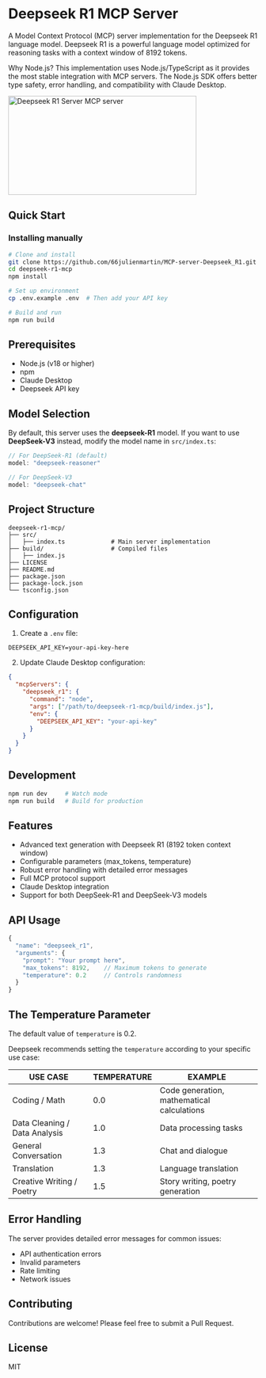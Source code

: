 # Deepseek R1 MCP Server

A Model Context Protocol (MCP) server implementation for the Deepseek R1 language model. Deepseek R1 is a powerful language model optimized for reasoning tasks with a context window of 8192 tokens.

Why Node.js?
This implementation uses Node.js/TypeScript as it provides the most stable integration with MCP servers. The Node.js SDK offers better type safety, error handling, and compatibility with Claude Desktop.

<a href="https://glama.ai/mcp/servers/qui5thpyvu"><img width="380" height="200" src="https://glama.ai/mcp/servers/qui5thpyvu/badge" alt="Deepseek R1 Server MCP server" /></a>

## Quick Start

### Installing manually
```bash
# Clone and install
git clone https://github.com/66julienmartin/MCP-server-Deepseek_R1.git
cd deepseek-r1-mcp
npm install

# Set up environment
cp .env.example .env  # Then add your API key

# Build and run
npm run build
```

## Prerequisites

- Node.js (v18 or higher)
- npm
- Claude Desktop
- Deepseek API key

## Model Selection

By default, this server uses the **deepseek-R1** model. If you want to use **DeepSeek-V3** instead, modify the model name in `src/index.ts`:

```typescript
// For DeepSeek-R1 (default)
model: "deepseek-reasoner"

// For DeepSeek-V3
model: "deepseek-chat"
```

## Project Structure

```
deepseek-r1-mcp/
├── src/
│   ├── index.ts             # Main server implementation
├── build/                   # Compiled files
│   ├── index.js
├── LICENSE
├── README.md
├── package.json
├── package-lock.json
└── tsconfig.json
```

## Configuration

1. Create a `.env` file:
```
DEEPSEEK_API_KEY=your-api-key-here
```

2. Update Claude Desktop configuration:
```json
{
  "mcpServers": {
    "deepseek_r1": {
      "command": "node",
      "args": ["/path/to/deepseek-r1-mcp/build/index.js"],
      "env": {
        "DEEPSEEK_API_KEY": "your-api-key"
      }
    }
  }
}
```

## Development

```bash
npm run dev     # Watch mode
npm run build   # Build for production
```

## Features

- Advanced text generation with Deepseek R1 (8192 token context window)
- Configurable parameters (max_tokens, temperature)
- Robust error handling with detailed error messages
- Full MCP protocol support
- Claude Desktop integration
- Support for both DeepSeek-R1 and DeepSeek-V3 models

## API Usage

```typescript
{
  "name": "deepseek_r1",
  "arguments": {
    "prompt": "Your prompt here",
    "max_tokens": 8192,    // Maximum tokens to generate
    "temperature": 0.2     // Controls randomness
  }
}
```

## The Temperature Parameter

The default value of `temperature` is 0.2.

Deepseek recommends setting the `temperature` according to your specific use case:

| USE CASE | TEMPERATURE | EXAMPLE |
|----------|-------------|---------|
| Coding / Math | 0.0 | Code generation, mathematical calculations |
| Data Cleaning / Data Analysis | 1.0 | Data processing tasks |
| General Conversation | 1.3 | Chat and dialogue |
| Translation | 1.3 | Language translation |
| Creative Writing / Poetry | 1.5 | Story writing, poetry generation |

## Error Handling

The server provides detailed error messages for common issues:
- API authentication errors
- Invalid parameters
- Rate limiting
- Network issues

## Contributing

Contributions are welcome! Please feel free to submit a Pull Request.

## License

MIT
